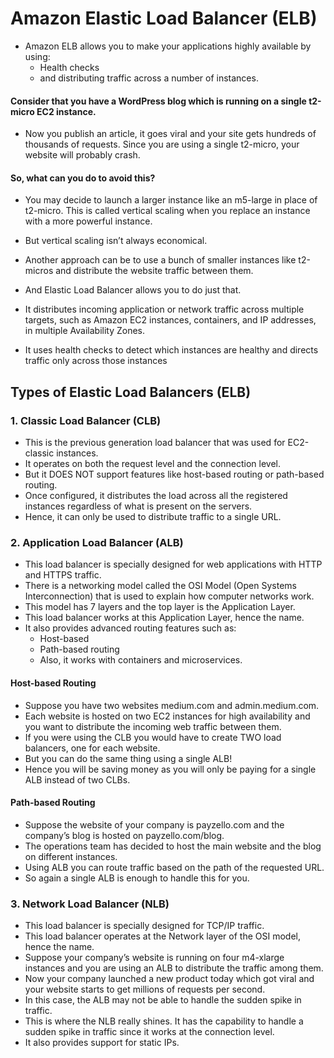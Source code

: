 # Amazon Elastic Load Balancer (ELB)

- Amazon ELB allows you to make your applications highly available by using:
  - Health checks
  - and distributing traffic across a number of instances.
  
#### Consider that you have a WordPress blog which is running on a single t2-micro EC2 instance.
  - Now you publish an article, it goes viral and your site gets hundreds of thousands of requests. Since you are using a single t2-micro, your website will probably crash.
 
#### So, what can you do to avoid this?

- You may decide to launch a larger instance like an m5-large in place of t2-micro. This is called vertical scaling when you replace an instance with a more powerful instance.

- But vertical scaling isn’t always economical.

- Another approach can be to use a bunch of smaller instances like t2-micros and distribute the website traffic between them. 
 
- And Elastic Load Balancer allows you to do just that.

- It distributes incoming application or network traffic across multiple targets, such as Amazon EC2 instances, containers, 
   and IP addresses, in multiple Availability Zones.
   
- It uses health checks to detect which instances are healthy and directs traffic only across those instances
 
## Types of Elastic Load Balancers (ELB)
 
### 1. Classic Load Balancer (CLB)
  
  -  This is the previous generation load balancer that was used for EC2-classic instances.
  -  It operates on both the request level and the connection level. 
  -  But it DOES NOT support features like host-based routing or path-based routing.
  -  Once configured, it distributes the load across all the registered instances regardless of what is present on the servers.
  -  Hence, it can only be used to distribute traffic to a single URL.
  
 ### 2. Application Load Balancer (ALB)
    
   - This load balancer is specially designed for web applications with HTTP and HTTPS traffic.
   - There is a networking model called the OSI Model (Open Systems Interconnection) that is used to explain how computer networks work. 
   - This model has 7 layers and the top layer is the Application Layer.
   - This load balancer works at this Application Layer, hence the name.
   - It also provides advanced routing features such as:
       - Host-based
       - Path-based routing 
       - Also, it works with containers and microservices.
        
   #### Host-based Routing
    
   - Suppose you have two websites medium.com and admin.medium.com. 
   - Each website is hosted on two EC2 instances for high availability and you want to distribute the incoming web traffic between them.
   - If you were using the CLB you would have to create TWO load balancers, one for each website.
   - But you can do the same thing using a single ALB!
   - Hence you will be saving money as you will only be paying for a single ALB instead of two CLBs.
     
   #### Path-based Routing
     
   - Suppose the website of your company is payzello.com and the company’s blog is hosted on payzello.com/blog. 
   - The operations team has decided to host the main website and the blog on different instances.
   - Using ALB you can route traffic based on the path of the requested URL.
   - So again a single ALB is enough to handle this for you.
     
### 3. Network Load Balancer (NLB)
   - This load balancer is specially designed for TCP/IP traffic.
   - This load balancer operates at the Network layer of the OSI model, hence the name.
   - Suppose your company’s website is running on four m4-xlarge instances and you are using an ALB to distribute the traffic among them.
   - Now your company launched a new product today which got viral and your website starts to get millions of requests per second.
   - In this case, the ALB may not be able to handle the sudden spike in traffic.
   - This is where the NLB really shines. It has the capability to handle a sudden spike in traffic since it works at the connection level.
   - It also provides support for static IPs.
   
